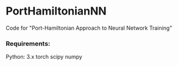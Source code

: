 # PortHamiltonianNN
Code for "Port-Hamiltonian Approach to Neural Network Training"

### Requirements:

Python: 3.x
torch
scipy
numpy

